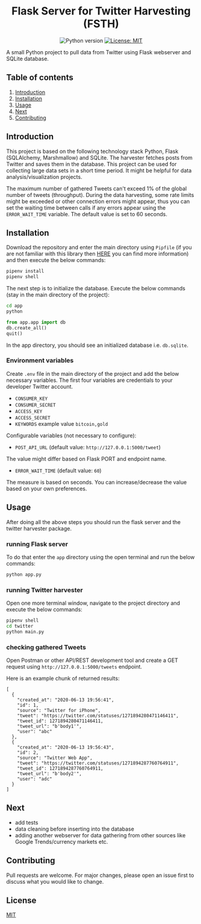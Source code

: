 <h1 align="center">Flask Server for Twitter Harvesting (FSTH)</h1>

<div align="center">

![Python version](https://img.shields.io/badge/python-3.7+-blue.svg)
[![License: MIT](https://img.shields.io/badge/License-MIT-yellow.svg)](https://opensource.org/licenses/MIT)

</div>

A small Python project to pull data from Twitter using Flask webserver and SQLite database. 

## Table of contents

1. [Introduction](#introduction)
1. [Installation](#installation)
1. [Usage](#usage)
1. [Next](#next)
1. [Contributing](#contributing)


## Introduction

This project is based on the following technology stack Python, Flask (SQLAlchemy, Marshmallow) and SQLite. The harvester fetches posts from Twitter and saves them in the database. This project can be used for collecting large data sets in a short time period. It might be helpful for data analysis/visualization projects.

The maximum number of gathered Tweets can't exceed 1% of the global number of tweets (throughput). During the data harvesting, some rate limits might be exceeded or other connection errors might appear, thus you can set the waiting time between calls if any errors appear using the `ERROR_WAIT_TIME` variable. The default value is set to 60 seconds.


## Installation

Download the repository and enter the main directory using `Pipfile` (if you are not familiar with this library then [HERE](https://github.com/pypa/pipenv) you can find more information) and then execute the below commands:

```bash
pipenv install
pipenv shell
```

The next step is to initialize the database. Execute the below commands (stay in the main directory of the project):

```bash
cd app
python
```

```python
from app.app import db
db.create_all()
quit()
```

In the app directory, you should see an initialized database i.e. `db.sqlite`.

### Environment variables

Create `.env` file in the main directory of the project and add the below necessary variables. The first four variables are credentials to your developer Twitter account.

- `CONSUMER_KEY`
- `CONSUMER_SECRET`
- `ACCESS_KEY`
- `ACCESS_SECRET`
- `KEYWORDS` example value `bitcoin,gold`

Configurable variables (not necessary to configure):
- `POST_API_URL` (default value: `http://127.0.0.1:5000/tweet`)

The value might differ based on Flask PORT and endpoint name.

- `ERROR_WAIT_TIME` (default value: `60`)

The measure is based on seconds. You can increase/decrease the value based on your own preferences.

## Usage

After doing all the above steps you should run the flask server and the twitter harvester package. 

### running Flask server

To do that enter the `app` directory using the open terminal and run the below commands:

```bash
python app.py
```

### running Twitter harvester

Open one more terminal window, navigate to the project directory and execute the below commands:

```bash
pipenv shell
cd twitter
python main.py
```

### checking gathered Tweets

Open Postman or other API/REST development tool and create a GET request using `http://127.0.0.1:5000/tweets` endpoint.

Here is an example chunk of returned results:

```markup
[
  {
    "created_at": "2020-06-13 19:56:41",
    "id": 1,
    "source": "Twitter for iPhone",
    "tweet": "https://twitter.com/statuses/1271894280471146411",
    "tweet_id": 1271894280471146411,
    "tweet_url": "b'body1'",
    "user": "abc"
  },
  {
    "created_at": "2020-06-13 19:56:43",
    "id": 2,
    "source": "Twitter Web App",
    "tweet": "https://twitter.com/statuses/1271894287760764911",
    "tweet_id": 1271894287760764911,
    "tweet_url": "b'body2'",
    "user": "adc"
  }
]
```

## Next
- add tests
- data cleaning before inserting into the database
- adding another webserver for data gathering from other sources like Google Trends/currency markets etc.

## Contributing
Pull requests are welcome. For major changes, please open an issue first to discuss what you would like to change.

## License
[MIT](https://choosealicense.com/licenses/mit/)
